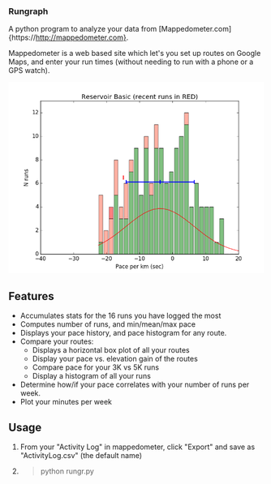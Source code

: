 
### Rungraph

A python program to analyze your data from [Mappedometer.com]{https://http://mappedometer.com}.

Mappedometer is a web based site which let's you set up routes on Google Maps, and enter your run times
(without needing to run with a phone or a GPS watch).

![example histogram](doc/histo_example.png)

## Features

* Accumulates stats for the 16 runs you have logged the most
* Computes number of runs, and min/mean/max pace
* Displays your pace history, and pace histogram for any route.
* Compare your routes:
    * Displays a horizontal box plot of all your routes
    * Display your pace vs. elevation gain of the routes
    * Compare pace for your 3K vs 5K runs
    * Display a histogram of all your runs
* Determine how/if your pace correlates with your number of runs per week.
* Plot your minutes per week

## Usage

1. From your "Activity Log" in mappedometer, click "Export" and save as "ActivityLog.csv" (the default name)
2. >python rungr.py
